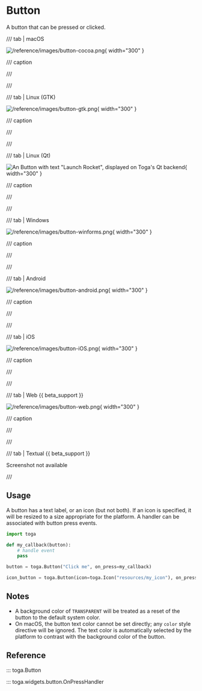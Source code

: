 # Button

A button that can be pressed or clicked.

/// tab | macOS

![/reference/images/button-cocoa.png](/reference/images/button-cocoa.png){ width="300" }

/// caption

///

<!-- TODO: Update alt text -->

///

/// tab | Linux (GTK)

![/reference/images/button-gtk.png](/reference/images/button-gtk.png){ width="300" }

/// caption

///

<!-- TODO: Update alt text -->

///

/// tab | Linux (Qt)

![An Button with text "Launch Rocket", displayed on Toga's Qt backend](/reference/images/button-qt.png){ width="300" }

/// caption

///

///

/// tab | Windows

![/reference/images/button-winforms.png](/reference/images/button-winforms.png){ width="300" }

/// caption

///

<!-- TODO: Update alt text -->

///

/// tab | Android

![/reference/images/button-android.png](/reference/images/button-android.png){ width="300" }

/// caption

///

<!-- TODO: Update alt text -->

///

/// tab | iOS

![/reference/images/button-iOS.png](/reference/images/button-iOS.png){ width="300" }

/// caption

///

<!-- TODO: Update alt text -->

///

/// tab | Web {{ beta_support }}

![/reference/images/button-web.png](/reference/images/button-web.png){ width="300" }

/// caption

///

<!-- TODO: Update alt text -->

///

/// tab | Textual {{ beta_support }}

Screenshot not available

///

## Usage

A button has a text label, or an icon (but not both). If an icon is specified, it will be resized to a size appropriate for the platform. A handler can be associated with button press events.

```python
import toga

def my_callback(button):
    # handle event
    pass

button = toga.Button("Click me", on_press=my_callback)

icon_button = toga.Button(icon=toga.Icon("resources/my_icon"), on_press=my_callback)
```

## Notes

- A background color of `TRANSPARENT` will be treated as a reset of the button to the default system color.
- On macOS, the button text color cannot be set directly; any `color` style directive will be ignored. The text color is automatically selected by the platform to contrast with the background color of the button.

## Reference

::: toga.Button

::: toga.widgets.button.OnPressHandler
